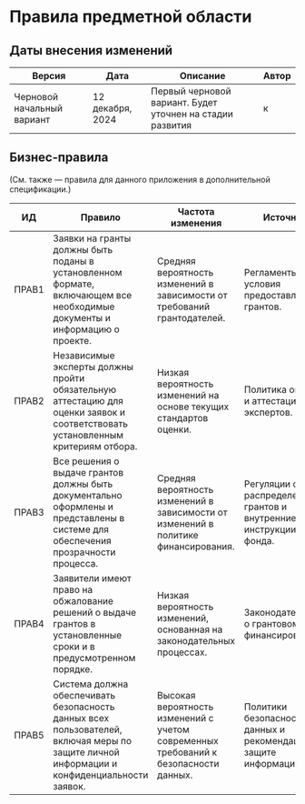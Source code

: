 # Правила предметной области

## Даты внесения изменений
| Версия | Дата | Описание | Автор|
| --- | --- | --- | --- |
| Черновой начальный вариант | 12 декабря, 2024 | Первый черновой вариант. Будет уточнен на стадии развития | к

## Бизнес-правила
(См. также — правила для данного приложения в дополнительной спецификации.)

| ИД | Правило | Частота изменения | Источник |
| --- | --- | --- | --- |
| ПРАВ1 | Заявки на гранты должны быть поданы в установленном формате, включающем все необходимые документы и информацию о проекте. | Средняя вероятность изменений в зависимости от требований грантодателей. | Регламенты и условия предоставления грантов.                     |
| ПРАВ2 | Независимые эксперты должны пройти обязательную аттестацию для оценки заявок и соответствовать установленным критериям отбора. | Низкая вероятность изменений на основе текущих стандартов оценки. | Политика оценки и аттестации экспертов.                         |
| ПРАВ3 | Все решения о выдаче грантов должны быть документально оформлены и представлены в системе для обеспечения прозрачности процесса. | Средняя вероятность изменений в зависимости от изменений в политике финансирования. | Регуляции о распределении грантов и внутренние инструкции фонда. |
| ПРАВ4 | Заявители имеют право на обжалование решений о выдаче грантов в установленные сроки и в предусмотренном порядке.  | Низкая вероятность изменений, основанная на законодательных процессах. | Законодательство о грантовом финансировании.                     |
| ПРАВ5 | Система должна обеспечивать безопасность данных всех пользователей, включая меры по защите личной информации и конфиденциальности заявок.  | Высокая вероятность изменений с учетом современных требований к безопасности данных. | Политики безопасности данных и рекомендации по защите информации. |
